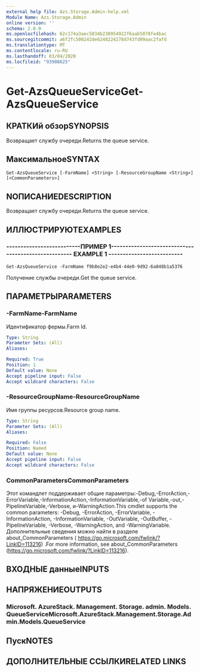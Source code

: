 ```yaml
---
external help file: Azs.Storage.Admin-help.xml
Module Name: Azs.Storage.Admin
online version: ''
schema: 2.0.0
ms.openlocfilehash: 62c174a3aec5034b230954922f6aab5078fe4bac
ms.sourcegitcommit: a6f2fc500242de6248224278d743fd09aac2fafd
ms.translationtype: MT
ms.contentlocale: ru-RU
ms.lasthandoff: 03/04/2020
ms.locfileid: "93908625"
---
```

# <span data-ttu-id="90732-101">Get-AzsQueueService</span><span class="sxs-lookup"><span data-stu-id="90732-101">Get-AzsQueueService</span></span>

## <span data-ttu-id="90732-102">КРАТКИй обзор</span><span class="sxs-lookup"><span data-stu-id="90732-102">SYNOPSIS</span></span>
<span data-ttu-id="90732-103">Возвращает службу очереди.</span><span class="sxs-lookup"><span data-stu-id="90732-103">Returns the queue service.</span></span>

## <span data-ttu-id="90732-104">Максимальное</span><span class="sxs-lookup"><span data-stu-id="90732-104">SYNTAX</span></span>

```
Get-AzsQueueService [-FarmName] <String> [-ResourceGroupName <String>] [<CommonParameters>]
```

## <span data-ttu-id="90732-105">NОПИСАНИЕ</span><span class="sxs-lookup"><span data-stu-id="90732-105">DESCRIPTION</span></span>
<span data-ttu-id="90732-106">Возвращает службу очереди.</span><span class="sxs-lookup"><span data-stu-id="90732-106">Returns the queue service.</span></span>

## <span data-ttu-id="90732-107">ИЛЛЮСТРИРУЮТ</span><span class="sxs-lookup"><span data-stu-id="90732-107">EXAMPLES</span></span>

### <span data-ttu-id="90732-108">--------------------------ПРИМЕР 1--------------------------</span><span class="sxs-lookup"><span data-stu-id="90732-108">-------------------------- EXAMPLE 1 --------------------------</span></span>
```
Get-AzsQueueService -FarmName f9b8e2e2-e4b4-44e0-9d92-6a848b1a5376
```

<span data-ttu-id="90732-109">Получение службы очереди.</span><span class="sxs-lookup"><span data-stu-id="90732-109">Get the queue service.</span></span>

## <span data-ttu-id="90732-110">ПАРАМЕТРЫ</span><span class="sxs-lookup"><span data-stu-id="90732-110">PARAMETERS</span></span>

### <span data-ttu-id="90732-111">-FarmName</span><span class="sxs-lookup"><span data-stu-id="90732-111">-FarmName</span></span>
<span data-ttu-id="90732-112">Идентификатор фермы.</span><span class="sxs-lookup"><span data-stu-id="90732-112">Farm Id.</span></span>

```yaml
Type: String
Parameter Sets: (All)
Aliases: 

Required: True
Position: 1
Default value: None
Accept pipeline input: False
Accept wildcard characters: False
```

### <span data-ttu-id="90732-113">-ResourceGroupName</span><span class="sxs-lookup"><span data-stu-id="90732-113">-ResourceGroupName</span></span>
<span data-ttu-id="90732-114">Имя группы ресурсов.</span><span class="sxs-lookup"><span data-stu-id="90732-114">Resource group name.</span></span>

```yaml
Type: String
Parameter Sets: (All)
Aliases: 

Required: False
Position: Named
Default value: None
Accept pipeline input: False
Accept wildcard characters: False
```

### <span data-ttu-id="90732-115">CommonParameters</span><span class="sxs-lookup"><span data-stu-id="90732-115">CommonParameters</span></span>
<span data-ttu-id="90732-116">Этот командлет поддерживает общие параметры:-Debug,-ErrorAction,-ErrorVariable,-InformationAction,-InformationVariable,-of Variable,-out,-PipelineVariable,-Verbose, и-WarningAction.</span><span class="sxs-lookup"><span data-stu-id="90732-116">This cmdlet supports the common parameters: -Debug, -ErrorAction, -ErrorVariable, -InformationAction, -InformationVariable, -OutVariable, -OutBuffer, -PipelineVariable, -Verbose, -WarningAction, and -WarningVariable.</span></span> <span data-ttu-id="90732-117">Дополнительные сведения можно найти в разделе about_CommonParameters ( https://go.microsoft.com/fwlink/?LinkID=113216) .</span><span class="sxs-lookup"><span data-stu-id="90732-117">For more information, see about_CommonParameters (https://go.microsoft.com/fwlink/?LinkID=113216).</span></span>

## <span data-ttu-id="90732-118">ВХОДНЫЕ данные</span><span class="sxs-lookup"><span data-stu-id="90732-118">INPUTS</span></span>

## <span data-ttu-id="90732-119">НАПРЯЖЕНИЕ</span><span class="sxs-lookup"><span data-stu-id="90732-119">OUTPUTS</span></span>

### <span data-ttu-id="90732-120">Microsoft. AzureStack. Management. Storage. admin. Models. QueueService</span><span class="sxs-lookup"><span data-stu-id="90732-120">Microsoft.AzureStack.Management.Storage.Admin.Models.QueueService</span></span>

## <span data-ttu-id="90732-121">Пуск</span><span class="sxs-lookup"><span data-stu-id="90732-121">NOTES</span></span>

## <span data-ttu-id="90732-122">ДОПОЛНИТЕЛЬНЫЕ ССЫЛКИ</span><span class="sxs-lookup"><span data-stu-id="90732-122">RELATED LINKS</span></span>

